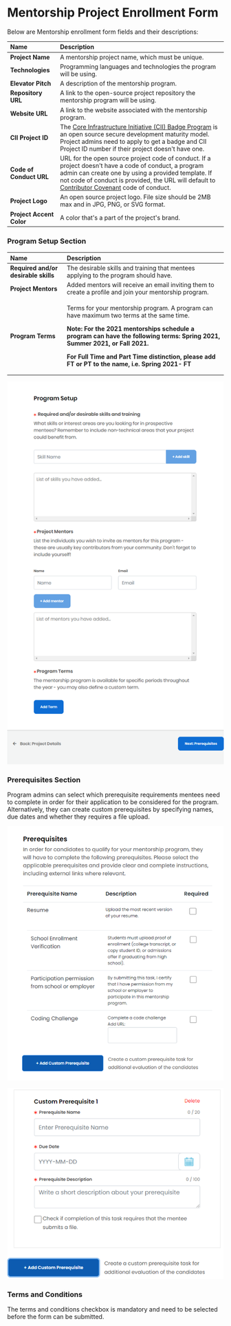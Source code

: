 # Mentorship Project Enrollment Form

Below are Mentorship enrollment form fields and their descriptions: 

| Name | Description |
| :--- | :--- |
| **Project  Name**  | A mentorship project name, which must be unique. |
| **Technologies** | Programming languages and technologies the program will be using. |
| **Elevator Pitch**  | A description of the mentorship program. |
| **Repository URL** | A link to the open-source project repository the mentorship program will be using. |
| **Website URL** | A link to the website associated with the mentorship program. |
| **CII Project ID** | The [Core Infrastructure Initiative \(CII\) Badge Program](https://www.coreinfrastructure.org/programs/badge-program/) is an open source secure development maturity model. Project admins need to apply to get a badge and CII Project ID number if their project doesn't have one.  |
| **Code of Conduct URL** | URL for the open source project code of conduct. If a project doesn't have a code of conduct, a program admin can create one by using a provided template. If not code of conduct is provided, the URL will default to [Contributor Covenant](https://www.contributor-covenant.org/version/1/4/code-of-conduct) code of conduct.  |
| **Project Logo** | An open source project logo. File size should be 2MB max and in JPG, PNG, or SVG format. |
| **Project Accent Color** | A color that's a part of the project's brand.  |

### Program Setup Section <a id="MentorshipProjectApplication-ProgramSetup"></a>

<table>
  <thead>
    <tr>
      <th style="text-align:left">Name<b>             </b>
      </th>
      <th style="text-align:left">Description</th>
    </tr>
  </thead>
  <tbody>
    <tr>
      <td style="text-align:left"><b>Required and/or desirable skills </b>
      </td>
      <td style="text-align:left">The desirable skills and training that mentees applying to the program
        should have.</td>
    </tr>
    <tr>
      <td style="text-align:left"><b>Project Mentors</b>
      </td>
      <td style="text-align:left">Added mentors will receive an email inviting them to create a profile
        and join your mentorship program.</td>
    </tr>
    <tr>
      <td style="text-align:left"><b>Program Terms</b>
      </td>
      <td style="text-align:left">
        <p>Terms for your mentorship program. A program can have maximum two terms
          at the same time.</p>
        <p><b>Note: For the 2021 mentorships schedule a program can have the following terms: Spring 2021, Summer 2021, or Fall 2021. </b>
        </p>
        <p><b>For Full Time and Part Time distinction, please add FT or PT to the name, i.e. Spring 2021- FT</b>
        </p>
        <p></p>
      </td>
    </tr>
  </tbody>
</table>

![](../../../.gitbook/assets/program-setup-page.png)

### Prerequisites Section <a id="MentorshipProjectApplication-Prerequisites"></a>

Program admins can select which prerequisite requirements mentees need to complete in order for their application to be considered for the program. Alternatively, they can create custom prerequisites by specifying names, due dates and whether they requires a file upload. 

![](../../../.gitbook/assets/prerequisites.png)

![](../../../.gitbook/assets/custom-prerequisite.png)

### Terms and Conditions <a id="MentorshipProjectApplication-TermsandConditions"></a>

The terms and conditions checkbox is mandatory and need to be selected before the form can be submitted.

